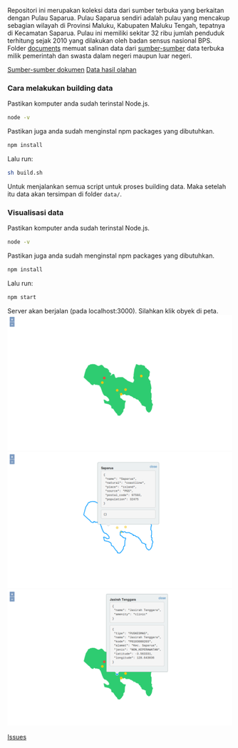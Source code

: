 Repositori ini merupakan koleksi data dari sumber terbuka yang berkaitan dengan Pulau Saparua. Pulau Saparua sendiri adalah pulau yang mencakup sebagian wilayah di Provinsi Maluku, Kabupaten Maluku Tengah, tepatnya di Kecamatan Saparua. Pulau ini memiliki sekitar 32 ribu jumlah penduduk terhitung sejak 2010 yang dilakukan oleh badan sensus nasional BPS. Folder [documents](/documents) memuat salinan data dari [sumber-sumber](/sources.md) data terbuka milik pemerintah dan swasta dalam negeri maupun luar negeri.

[Sumber-sumber dokumen](/sources.md)
[Data hasil olahan](/extracts.md)

### Cara melakukan building data
Pastikan komputer anda sudah terinstal Node.js.
```bash
node -v
```

Pastikan juga anda sudah menginstal npm packages yang dibutuhkan.
```bash
npm install
```

Lalu run:
```bash
sh build.sh
```
Untuk menjalankan semua script untuk proses building data.
Maka setelah itu data akan tersimpan di folder ``data/``.


### Visualisasi data
Pastikan komputer anda sudah terinstal Node.js.
```bash
node -v
```

Pastikan juga anda sudah menginstal npm packages yang dibutuhkan.
```bash
npm install
```

Lalu run:
```bash
npm start
```
Server akan berjalan (pada localhost:3000).
Silahkan klik obyek di peta.
![Screenshot 1](/screenshots/1.png)
![Screenshot 1](/screenshots/2.png)
![Screenshot 1](/screenshots/3.png)

[Issues](https://github.com/BesutKode/uni-task-2-Arsfiqball/issues)

